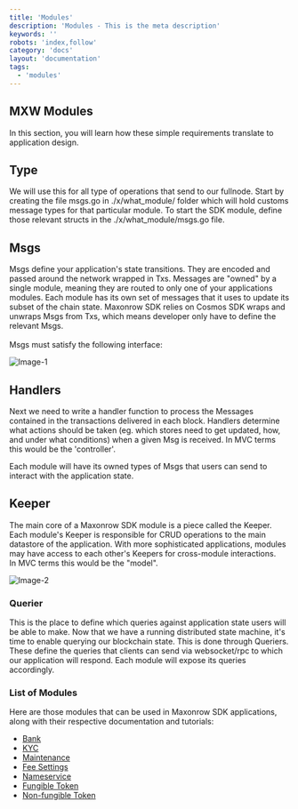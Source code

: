 ```yaml
---
title: 'Modules'
description: 'Modules - This is the meta description'
keywords: ''
robots: 'index,follow'
category: 'docs'
layout: 'documentation'
tags:
  - 'modules'
---
```


## MXW Modules

In this section, you will learn how these simple requirements translate to application design.

## Type

We will use this for all type of operations that send to our fullnode. 
Start by creating the file msgs.go in ./x/what_module/ folder which 
will hold customs message types for that particular module.
To start the SDK module, define those relevant structs in 
the ./x/what_module/msgs.go file.


## Msgs

Msgs define your application's state transitions. 
They are encoded and passed around the network wrapped in Txs. 
Messages are "owned" by a single module, meaning they are routed to only one of your applications modules. 
Each module has its own set of messages that it uses to update its subset of the chain state. 
Maxonrow SDK relies on Cosmos SDK wraps and unwraps Msgs from Txs, which means developer only have to define the relevant Msgs.<br/><br/> 
Msgs must satisfy the following interface:

![Image-1](pic/modules_msgs.png)  


## Handlers


Next we need to write a handler function to process the Messages contained 
in the transactions delivered in each block. 
Handlers determine what actions should be taken (eg. which stores need to get updated, how, and under what conditions) 
when a given Msg is received. In MVC terms this would be the 'controller'.

Each module will have its owned types of Msgs that users can send to interact with the application state.


## Keeper

The main core of a Maxonrow SDK module is a piece called the Keeper. 
Each module's Keeper is responsible for CRUD operations to the main datastore of the application. 
With more sophisticated applications, modules may have access to each other's Keepers 
for cross-module interactions. <br/>In MVC terms this would be the "model". 

![Image-2](pic/modules_keeper.png)  



### Querier

This is the place to define which queries against application state users will be able to make. 
Now that we have a running distributed state machine, 
it's time to enable querying our blockchain state. This is done through Queriers. 
These define the queries that clients can send via websocket/rpc to which our application will respond. 
Each module will expose its queries accordingly.


### List of Modules
Here are those modules that can be used in Maxonrow SDK applications, along with their respective documentation and tutorials:

* [Bank](mxw-Module-Bank.md "What is Bank?")
* [KYC](mxw-Module-Kyc.md "What is KYC?")
* [Maintenance](mxw-Module-Maintenance.md "What is Maintenance?") 
* [Fee Settings](mxw-Module-Fee-Setting.md "What is Fee Settings?") 
* [Nameservice](mxw-Module-Nameservice.md "What is Nameservice?")
* [Fungible Token](mxw-Module-Fungible-Token.md "What is Fungible Token?")
* [Non-fungible Token](nonfungible/nonfungible.md "What is Non-fungible Token?")

